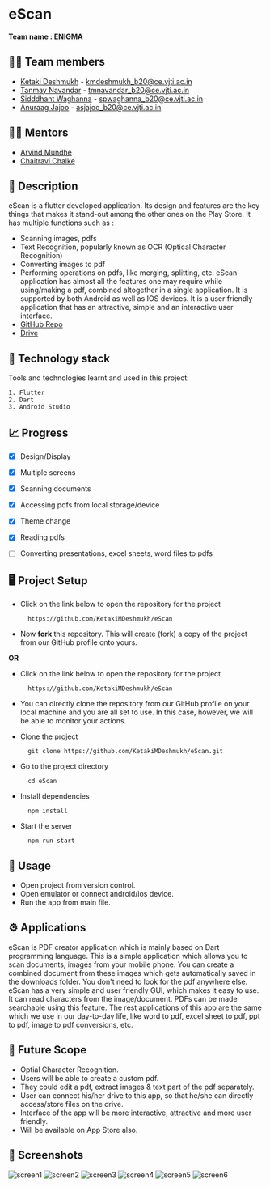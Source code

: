 


# eScan

**Team name : ENIGMA**





## 👨‍💻 Team members

- [Ketaki Deshmukh](https://github.com/KetakiMDeshmukh) - kmdeshmukh_b20@ce.vjti.ac.in
- [Tanmay Navandar](https://github.com/tanmay0117) - tmnavandar_b20@ce.vjti.ac.in
- [Sidddhant Waghanna](https://github.com/waghanna-prgramming) - spwaghanna_b20@ce.vjti.ac.in
- [Anuraag Jajoo](https://github.com/anurgj) - asjajoo_b20@ce.vjti.ac.in


## 👨‍🏫 Mentors

- [Arvind Mundhe](https://github.com/ArvindMundhe)
- [Chaitravi Chalke](https://github.com/chaitravi-ce)


## 📝 Description

eScan is a flutter developed application. Its design and features are the key things that makes it stand-out among the other ones on the Play Store. It has multiple functions such as :
- Scanning images, pdfs
- Text Recognition, popularly known as OCR (Optical Character Recognition)
- Converting images  to pdf
- Performing operations on pdfs, like merging, splitting, etc.
  eScan application  has almost all the features one may require while using/making a pdf, combined altogether in a single application. It is supported by both Android as well as IOS devices. It is a user friendly application that has an attractive, simple and an interactive user interface.
- [GitHub Repo](https://github.com/KetakiMDeshmukh/eScan)
- [Drive](https://drive.google.com/folderview?id=1cqnHYgb_2abV52IEgqSxjFguBu8mTtGb)


## 🧰 Technology stack

Tools and technologies learnt and used in this project:

    1. Flutter
    2. Dart
    3. Android Studio


## 📈 Progress

- [x]  Design/Display
- [x]  Multiple screens
- [x]  Scanning documents
- [x]  Accessing pdfs from local storage/device
- [x]  Theme change
- [x]  Reading pdfs
- [ ]  Converting presentations, excel sheets, word files to pdfs


## 🖥️ Project Setup


- Click on the link below to open the repository for the project

        https://github.com/KetakiMDeshmukh/eScan

- Now **fork** this repository. This will create (fork) a copy of the project from our GitHub profile onto yours.


**OR**

- Click on the link below to open the repository for the project

        https://github.com/KetakiMDeshmukh/eScan

- You can directly clone the repository from our GitHub profile on your local machine and you are all set to use. In this case, however, we will be able to monitor your actions.

- Clone the project

        git clone https://github.com/KetakiMDeshmukh/eScan.git


- Go to the project directory

        cd eScan

- Install dependencies

        npm install


- Start the server

        npm run start


## 🔧 Usage

- Open project from version control.
- Open emulator or connect android/ios device.
- Run the app from main file.


## ⚙️ Applications

eScan is PDF creator application which is mainly based on Dart programming language. This is a simple application which allows you to scan documents, images from your mobile phone. You can create a combined document from these images which gets automatically saved in the downloads folder. You don't need to look for the pdf anywhere else. eScan has a very simple and user friendly GUI, which makes it easy to use. It can read characters from the image/document. PDFs can be made searchable using this feature. The rest applications of this app are the same which we use in our day-to-day life, like word to pdf, excel sheet to pdf, ppt to pdf, image to pdf conversions, etc.   


## 🔮 Future Scope

- Optial Character Recognition.
- Users will be able to create a custom pdf.
- They could edit a pdf, extract images & text part of the pdf separately.
- User can connect his/her drive to this app, so that he/she can directly access/store files on the drive.
- Interface of the app will be more interactive, attractive and more user friendly.
- Will be available on App Store also.

## 📱 Screenshots

![screen1](https://user-images.githubusercontent.com/84794317/150481937-45a2d9e4-a938-49eb-9c16-a6381cb0e54f.jpg)
![screen2](https://user-images.githubusercontent.com/84794317/150482031-c3feca87-840b-4573-8faf-2f9e7705ef05.jpg)
![screen3](https://user-images.githubusercontent.com/84794317/150482037-a1ae4dab-1bae-4c3d-8f84-503bdb237db2.jpg)
![screen4](https://user-images.githubusercontent.com/84794317/150482036-9b143418-f360-4c37-a6b5-dac2a052ecad.jpg)
![screen5](https://user-images.githubusercontent.com/84794317/150482040-9bb07460-03ef-4d0c-bca7-ebb831c66b0f.jpg)
![screen6](https://user-images.githubusercontent.com/84794317/150482042-fe6ef715-8956-4c88-aff6-4276fd8d44bc.jpg)
